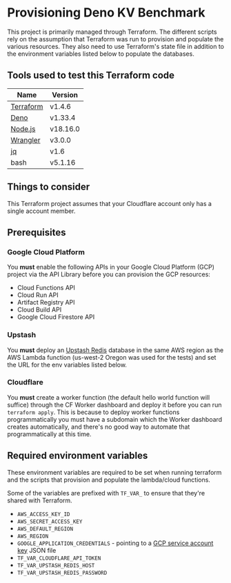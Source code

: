 # Provisioning Deno KV Benchmark
This project is primarily managed through Terraform. The different
scripts rely on the assumption that Terraform was run to provision
and populate the various resources. They also need to use
Terraform's state file in addition to the environment variables
listed below to populate the databases.

## Tools used to test this Terraform code

| Name | Version |
| ---- | ------- |
| [Terraform] | v1.4.6 |
| [Deno] | v1.33.4 |
| [Node.js] | v18.16.0 |
| [Wrangler] | v3.0.0 |
| [jq] | v1.6 |
| bash | v5.1.16 |

## Things to consider
This Terraform project assumes that your Cloudflare account only
has a single account member.

## Prerequisites
### Google Cloud Platform
You **must** enable the following APIs in your Google Cloud Platform
(GCP) project via the API Library before you can provision the GCP
resources:

 - Cloud Functions API
 - Cloud Run API
 - Artifact Registry API
 - Cloud Build API
 - Google Cloud Firestore API

### Upstash
You **must** deploy an [Upstash Redis] database in the
same AWS region as the AWS Lambda function (us-west-2
Oregon was used for the tests) and set the URL for the
env variables listed below.

### Cloudflare
You **must** create a worker function (the default hello world function
will suffice) through the CF Worker dashboard and deploy it before
you can run `terraform apply`. This is because to deploy worker
functions programmatically you must have a subdomain which the
Worker dashboard creates automatically, and there's no good way
to automate that programmatically at this time.

## Required environment variables
These environment variables are required to be set when
running terraform and the scripts that provision and
populate the lambda/cloud functions.

Some of the variables are prefixed with `TF_VAR_` to ensure that
they're shared with Terraform.

 - `AWS_ACCESS_KEY_ID`
 - `AWS_SECRET_ACCESS_KEY`
 - `AWS_DEFAULT_REGION`
 - `AWS_REGION`
 - `GOOGLE_APPLICATION_CREDENTIALS` - pointing to a [GCP service account key] JSON file
 - `TF_VAR_CLOUDFLARE_API_TOKEN`
 - `TF_VAR_UPSTASH_REDIS_HOST`
 - `TF_VAR_UPSTASH_REDIS_PASSWORD`

<!-- Links -->
[GCP service account key]: https://cloud.google.com/iam/docs/keys-create-delete#creating
[Upstash Redis]: https://upstash.com/redis
[Terraform]: https://developer.hashicorp.com/terraform/downloads
[Deno]: https://deno.land/
[Node.js]: https://nodejs.org/
[Wrangler]: https://developers.cloudflare.com/workers/wrangler/
[jq]: https://stedolan.github.io/jq/
